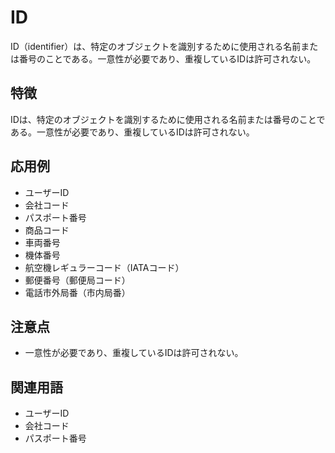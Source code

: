 

# ID
ID（identifier）は、特定のオブジェクトを識別するために使用される名前または番号のことである。一意性が必要であり、重複しているIDは許可されない。

## 特徴
IDは、特定のオブジェクトを識別するために使用される名前または番号のことである。一意性が必要であり、重複しているIDは許可されない。

## 応用例
- ユーザーID
- 会社コード
- パスポート番号
- 商品コード
- 車両番号
- 機体番号
- 航空機レギュラーコード（IATAコード）
- 郵便番号（郵便局コード）
- 電話市外局番（市内局番）

 ## 注意点

 - 一意性が必要であり、重複しているIDは許可されない。

 ## 関連用語

 - ユーザーID
 - 会社コード
 - パスポート番号